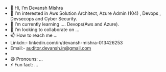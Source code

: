 - 👋 Hi, I’m Devansh Mishra
- 👀 I’m interested in Aws Solution Architect, Azure Admin (104) , Devops , Devsecops and Cyber Security.
- 🌱 I’m currently learning .... Devops(Aws and Azure).
- 💞️ I’m looking to collaborate on ...
- 📫 How to reach me ...
- Linkdn:- linkedin.com/in/devansh-mishra-013426253
- Email:- auditor.devansh.in@gmail.com
- 
- 😄 Pronouns: ...
- ⚡ Fun fact: ...
<!---
AuditorDevansh/AuditorDevansh is a ✨ special ✨ repository because its `README.md` (this file) appears on your GitHub profile.
You can click the Preview link to take a look at your changes.
--->
